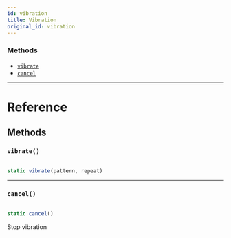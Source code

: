 ```yaml
---
id: vibration
title: Vibration
original_id: vibration
---
```


### Methods

- [`vibrate`](vibration.md#vibrate)
- [`cancel`](vibration.md#cancel)

---

# Reference

## Methods

### `vibrate()`

```jsx

static vibrate(pattern, repeat)

```

---

### `cancel()`

```jsx

static cancel()

```

Stop vibration
